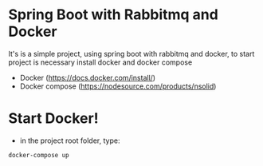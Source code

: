 # Spring Boot with Rabbitmq and Docker

It's is a simple project, using spring boot with rabbitmq and docker, to start project is necessary install docker and docker compose

  - Docker (https://docs.docker.com/install/)  
  - Docker compose (https://nodesource.com/products/nsolid)

# Start Docker!

  - in the project root folder, type: 
  ```
docker-compose up
